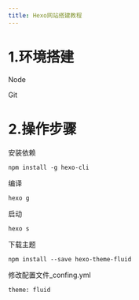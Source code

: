 ```yaml
---
title: Hexo网站搭建教程
---
```


# 1.环境搭建

Node

Git

# 2.操作步骤

安装依赖

```
npm install -g hexo-cli
```

编译

```
hexo g
```

启动

```
hexo s
```

下载主题

```
npm install --save hexo-theme-fluid
```

修改配置文件_confing.yml

```
theme: fluid
```

